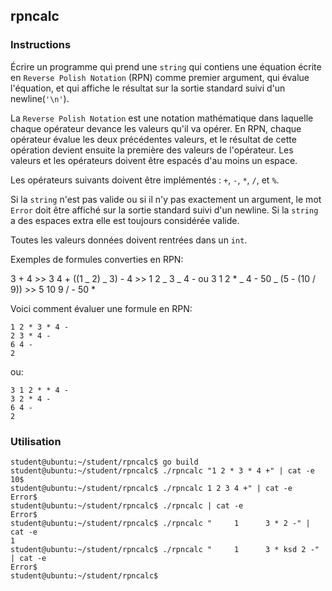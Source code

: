 ## rpncalc

### Instructions

Écrire un programme qui prend une `string` qui contiens une équation écrite en `Reverse Polish Notation` (RPN) comme premier argument, qui évalue l'équation, et qui affiche le résultat sur la sortie standard suivi d'un newline(`'\n'`).

La `Reverse Polish Notation` est une notation mathématique dans laquelle chaque opérateur devance les valeurs qu'il va opérer.
En RPN, chaque opérateur évalue les deux précédentes valeurs, et le résultat de cette opération devient ensuite la première des valeurs de l'opérateur. Les valeurs et les opérateurs doivent être espacés d'au moins un espace.

Les opérateurs suivants doivent être implémentés : `+`, `-`, `*`, `/`, et `%`.

Si la `string` n'est pas valide ou si il n'y pas exactement un argument, le mot `Error` doit être affiché
sur la sortie standard suivi d'un newline.
Si la `string` a des espaces extra elle est toujours considérée valide.

Toutes les valeurs données doivent rentrées dans un `int`.

Exemples de formules converties en RPN:

3 + 4 >> 3 4 +
((1 _ 2) _ 3) - 4 >> 1 2 _ 3 _ 4 - ou 3 1 2 \* _ 4 -
50 _ (5 - (10 / 9)) >> 5 10 9 / - 50 \*

Voici comment évaluer une formule en RPN:

```
1 2 * 3 * 4 -
2 3 * 4 -
6 4 -
2
```

ou:

```
3 1 2 * * 4 -
3 2 * 4 -
6 4 -
2
```

### Utilisation

```console
student@ubuntu:~/student/rpncalc$ go build
student@ubuntu:~/student/rpncalc$ ./rpncalc "1 2 * 3 * 4 +" | cat -e
10$
student@ubuntu:~/student/rpncalc$ ./rpncalc 1 2 3 4 +" | cat -e
Error$
student@ubuntu:~/student/rpncalc$ ./rpncalc | cat -e
Error$
student@ubuntu:~/student/rpncalc$ ./rpncalc "     1      3 * 2 -" | cat -e
1
student@ubuntu:~/student/rpncalc$ ./rpncalc "     1      3 * ksd 2 -" | cat -e
Error$
student@ubuntu:~/student/rpncalc$
```
